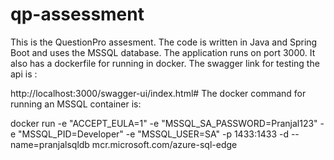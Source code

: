 # qp-assessment

This is the QuestionPro assesment. The code is written in Java and Spring Boot and uses the MSSQL database. The application runs on port 3000. It also has a dockerfile for running in docker. The swagger link for testing the api is :

http://localhost:3000/swagger-ui/index.html# The docker command for running an MSSQL container is:

docker run -e "ACCEPT_EULA=1" -e "MSSQL_SA_PASSWORD=Pranjal123" -e "MSSQL_PID=Developer" -e "MSSQL_USER=SA" -p 1433:1433 -d --name=pranjalsqldb mcr.microsoft.com/azure-sql-edge
